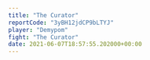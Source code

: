```yaml
---
title: "The Curator"
reportCode: "3yBH12jdCP9bLTYJ"
player: "Demypom"
fight: "The Curator"
date: 2021-06-07T18:57:55.202000+00:00
---
```

